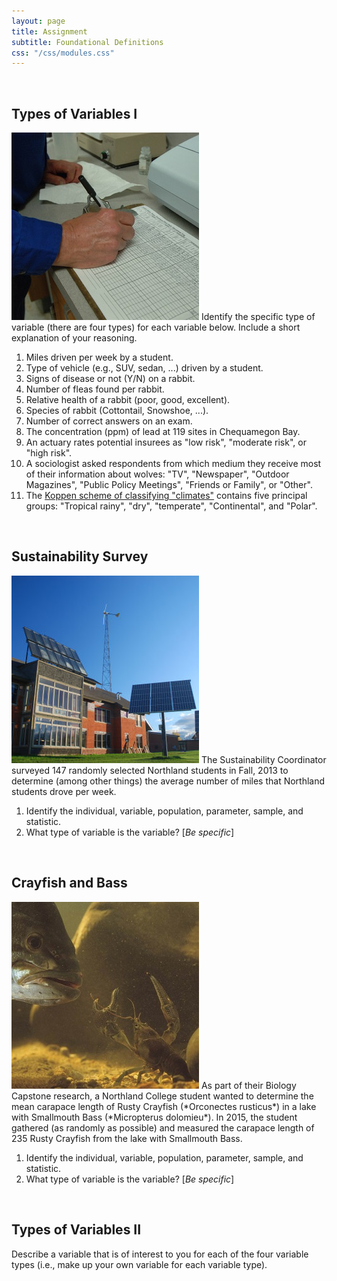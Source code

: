 ```yaml
---
layout: page
title: Assignment
subtitle: Foundational Definitions
css: "/css/modules.css"
---
```


<br>

## Types of Variables I
<img src="zimgs/data-recording.jpg" alt="Recording Data" class="img-right">
Identify the specific type of variable (there are four types) for each variable below. Include a short explanation of your reasoning.

1. Miles driven per week by a student.
1. Type of vehicle (e.g., SUV, sedan, ...) driven by a student.
1. Signs of disease or not (Y/N) on a rabbit.
1. Number of fleas found per rabbit.
1. Relative health of a rabbit (poor, good, excellent).
1. Species of rabbit (Cottontail, Snowshoe, ...).
1. Number of correct answers on an exam.
1. The concentration (ppm) of lead at 119 sites in Chequamegon Bay.
1. An actuary rates potential insurees as "low risk", "moderate risk", or "high risk".
1. A sociologist asked respondents from which medium they receive most of their information about wolves: "TV", "Newspaper", "Outdoor Magazines", "Public Policy Meetings", "Friends or Family", or "Other".
1. The [Koppen scheme of classifying "climates"](https://en.wikipedia.org/wiki/K%C3%B6ppen_climate_classification) contains five principal groups: "Tropical rainy", "dry", "temperate", "Continental", and "Polar".

<br>

## Sustainability Survey
<img src="zimgs/ncmellc.jpg" alt="NC MELLC" class="img-right">
The Sustainability Coordinator surveyed 147 randomly selected Northland students in Fall, 2013 to determine (among other things) the average number of miles that Northland students drove per week.

1. Identify the individual, variable, population, parameter, sample, and statistic.
1. What type of variable is the variable? [*Be specific*]

<br>

## Crayfish and Bass
<img src="zimgs/smallmouth-eats-crayfish.jpg" alt="Smallmouth Eats a Crayfish" class="img-right">
As part of their Biology Capstone research, a Northland College student wanted to determine the mean carapace length of Rusty Crayfish (*Orconectes rusticus*) in a lake with Smallmouth Bass (*Micropterus dolomieu*). In 2015, the student gathered (as randomly as possible) and measured the carapace length of 235 Rusty Crayfish from the lake with Smallmouth Bass.

1. Identify the individual, variable, population, parameter, sample, and statistic.
1. What type of variable is the variable? [*Be specific*]

<br>

## Types of Variables II

Describe a variable that is of interest to you for each of the four variable types (i.e., make up your own variable for each variable type).
